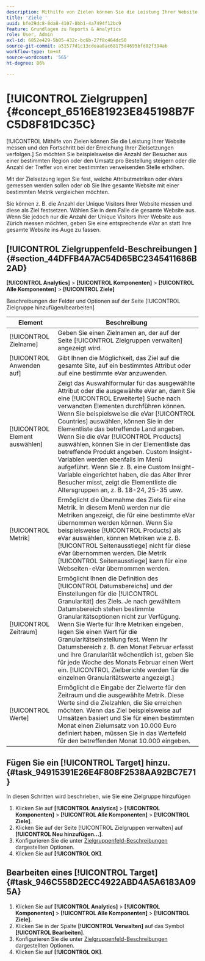 ```yaml
---
description: Mithilfe von Zielen können Sie die Leistung Ihrer Website messen und den Fortschritt bei der Erreichung Ihrer Zielsetzungen verfolgen. So möchten Sie beispielsweise die Anzahl der Besucher aus einer bestimmten Region oder den Umsatz pro Bestellung steigern oder die Anzahl der Treffer von einer bestimmten verweisenden Stelle erhöhen.
title: 'Ziele '
uuid: bfe29dc8-8da8-4107-8bb1-4a7494f12bc9
feature: Grundlagen zu Reports & Analytics
role: User, Admin
exl-id: 6852e429-5b05-432c-bc6b-27f8c464dc50
source-git-commit: a51577d1c13cdeaa8ac68175d4695bfd82f394ab
workflow-type: tm+mt
source-wordcount: '565'
ht-degree: 86%

---
```


# [!UICONTROL Zielgruppen] {#concept_6516E81923E845198B7FC5D8F81DC35C}

[!UICONTROL Mithilfe von Zielen können Sie die Leistung Ihrer Website messen und den Fortschritt bei der Erreichung Ihrer Zielsetzungen verfolgen.] So möchten Sie beispielsweise die Anzahl der Besucher aus einer bestimmten Region oder den Umsatz pro Bestellung steigern oder die Anzahl der Treffer von einer bestimmten verweisenden Stelle erhöhen.

Mit der Zielsetzung legen Sie fest, welche Attributmetriken oder eVars gemessen werden sollen oder ob Sie Ihre gesamte Website mit einer bestimmten Metrik vergleichen möchten.

Sie können z. B. die Anzahl der Unique Visitors Ihrer Website messen und diese als Ziel festsetzen. Wählen Sie in dem Falle die gesamte Website aus. Wenn Sie jedoch nur die Anzahl der Unique Visitors Ihrer Website aus Zürich messen möchten, geben Sie eine entsprechende eVar an statt Ihre gesamte Website ins Auge zu fassen.

## [!UICONTROL Zielgruppenfeld-Beschreibungen ] {#section_44DFFB4A7AC54D65BC2345411686B2AD}

**[!UICONTROL Analytics]**  >  **[!UICONTROL Komponenten]**  >  **[!UICONTROL Alle Komponenten]**  >  **[!UICONTROL Ziele]**

Beschreibungen der Felder und Optionen auf der Seite [!UICONTROL Zielgruppe hinzufügen/bearbeiten]

| Element | Beschreibung |
| --- | --- |
| [!UICONTROL Zielname] | Geben Sie einen Zielnamen an, der auf der Seite [!UICONTROL Zielgruppen verwalten] angezeigt wird. |
| [!UICONTROL Anwenden auf] | Gibt Ihnen die Möglichkeit, das Ziel auf die gesamte Site, auf ein bestimmtes Attribut oder auf eine bestimmte eVar anzuwenden. |
| [!UICONTROL Element auswählen] | Zeigt das Auswahlformular für das ausgewählte Attribut oder die ausgewählte eVar an, damit Sie eine [!UICONTROL Erweiterte] Suche nach verwandten Elementen durchführen können. Wenn Sie beispielsweise die eVar [!UICONTROL Countries] auswählen, können Sie in der Elementliste das betreffende Land angeben. Wenn Sie die eVar [!UICONTROL Products] auswählen, können Sie in der Elementliste das betreffende Produkt angeben. Custom Insight-Variablen werden ebenfalls im Menü aufgeführt. Wenn Sie z. B. eine Custom Insight-Variable eingerichtet haben, die das Alter Ihrer Besucher misst, zeigt die Elementliste die Altersgruppen an, z. B. 18-24, 25-35 usw. |
| [!UICONTROL Metrik] | Ermöglicht die Übernahme des Ziels für eine Metrik. In diesem Menü werden nur die Metriken angezeigt, die für eine bestimmte eVar übernommen werden können. Wenn Sie beispielsweise [!UICONTROL Products] als eVar auswählen, können Metriken wie z. B. [!UICONTROL Seitenausstiege] nicht für diese eVar übernommen werden. Die Metrik [!UICONTROL Seitenausstiege] kann für eine Webseiten-eVar übernommen werden. |
| [!UICONTROL Zeitraum] | Ermöglicht Ihnen die Definition des [!UICONTROL Datumsbereichs] und der Einstellungen für die [!UICONTROL Granularität] des Ziels. Je nach gewähltem Datumsbereich stehen bestimmte Granularitätsoptionen nicht zur Verfügung. Wenn Sie Werte für Ihre Metriken eingeben, legen Sie einen Wert für die     Granularitätseinstellung fest. Wenn Ihr Datumsbereich z. B. den Monat Februar erfasst und Ihre Granularität wöchentlich ist, geben Sie für jede Woche des Monats Februar einen Wert ein. [!UICONTROL Zielberichte werden für die einzelnen Granularitätswerte angezeigt.] |
| [!UICONTROL Werte] | Ermöglicht die Eingabe der Zielwerte für den Zeitraum und die ausgewählte Metrik. Diese Werte sind die Zielzahlen, die Sie erreichen möchten. Wenn das Ziel beispielsweise auf Umsätzen basiert und Sie für einen bestimmten Monat einen Zielumsatz von 10.000 Euro definiert haben, müssen Sie in das Wertefeld für den betreffenden Monat 10.000 eingeben. |

## Fügen Sie ein [!UICONTROL Target] hinzu. {#task_94915391E26E4F808F2538AA92BC7E71}

In diesen Schritten wird beschrieben, wie Sie eine Zielgruppe hinzufügen

1. Klicken Sie auf **[!UICONTROL Analytics]** > **[!UICONTROL Komponenten]** > **[!UICONTROL Alle Komponenten]** > **[!UICONTROL Ziele]**.
1. Klicken Sie auf der Seite [!UICONTROL Zielgruppen verwalten] auf **[!UICONTROL Neu hinzufügen...]**.
1. Konfigurieren Sie die unter [Zielgruppenfeld-Beschreibungen](/help/analyze/reports-analytics/targets.md#section_44DFFB4A7AC54D65BC2345411686B2AD) dargestellten Optionen.
1. Klicken Sie auf **[!UICONTROL OK]**.

## Bearbeiten eines [!UICONTROL Target] {#task_946C558D2ECC4922ABD4A5A6183A095A}

1. Klicken Sie auf **[!UICONTROL Analytics]** > **[!UICONTROL Komponenten]** > **[!UICONTROL Alle Komponenten]** > **[!UICONTROL Ziele]**.
1. Klicken Sie in der Spalte **[!UICONTROL Verwalten]** auf das Symbol **[!UICONTROL Bearbeiten]**.
1. Konfigurieren Sie die unter [Zielgruppenfeld-Beschreibungen](/help/analyze/reports-analytics/targets.md#section_44DFFB4A7AC54D65BC2345411686B2AD) dargestellten Optionen.
1. Klicken Sie auf **[!UICONTROL OK]**.
